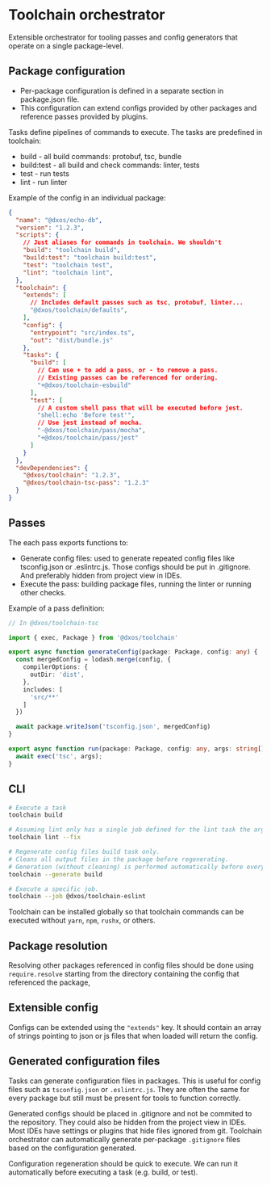 # Toolchain orchestrator

Extensible orchestrator for tooling passes and config generators that operate on a single package-level.

## Package configuration

- Per-package configuration is defined in a separate section in package.json file.
- This configuration can extend configs provided by other packages and reference passes provided by plugins.

Tasks define pipelines of commands to execute. The tasks are predefined in toolchain:

- build - all build commands: protobuf, tsc, bundle
- build:test - all build and check commands: linter, tests
- test - run tests
- lint - run linter

Example of the config in an individual package:

```json
{
  "name": "@dxos/echo-db",
  "version": "1.2.3",
  "scripts": {
    // Just aliases for commands in toolchain. We shouldn't 
    "build": "toolchain build",
    "build:test": "toolchain build:test",
    "test": "toolchain test",
    "lint": "toolchain lint",
  },
  "toolchain": {
    "extends": [
      // Includes default passes such as tsc, protobuf, linter...
      "@dxos/toolchain/defaults", 
    ],
    "config": {
      "entrypoint": "src/index.ts",
      "out": "dist/bundle.js"
    },
    "tasks": {
      "build": [
        // Can use + to add a pass, or - to remove a pass.
        // Existing passes can be referenced for ordering.
        "+@dxos/toolchain-esbuild"
      ],
      "test": [
        // A custom shell pass that will be executed before jest.
        "shell:echo 'Before test'",
        // Use jest instead of mocha.
        "-@dxos/toolchain/pass/mocha",
        "+@dxos/toolchain/pass/jest"
      ]
    }
  },
  "devDependencies": {
    "@dxos/toolchain": "1.2.3",
    "@dxos/toolchain-tsc-pass": "1.2.3"
  }
}
```

## Passes

The each pass exports functions to:

- Generate config files: used to generate repeated config files like tsconfig.json or .eslintrc.js.
Those configs should be put in .gitignore. And preferably hidden from project view in IDEs.
- Execute the pass: building package files, running the linter or running other checks.


Example of a pass definition:

```typescript
// In @dxos/toolchain-tsc

import { exec, Package } from '@dxos/toolchain'

export async function generateConfig(package: Package, config: any) {
  const mergedConfig = lodash.merge(config, {
    compilerOptions: {
      outDir: 'dist',
    },
    includes: [
      'src/**'
    ]
  })

  await package.writeJson('tsconfig.json', mergedConfig)
}

export async function run(package: Package, config: any, args: string[]) {
  await exec('tsc', args);
}
```

## CLI

```bash
# Execute a task
toolchain build

# Assuming lint only has a single job defined for the lint task the arguments will be passed as is.
toolchain lint --fix

# Regenerate config files build task only.
# Cleans all output files in the package before regenerating.
# Generation (without cleaning) is performed automatically before every task is executed.
toolchain --generate build

# Execute a specific job.
toolchain --job @dxos/toolchain-eslint
```

Toolchain can be installed globally so that toolchain commands can be executed without `yarn`, `npm`, `rushx`, or others.

## Package resolution

Resolving other packages referenced in config files should be done using `require.resolve` starting from the directory containing the config that referenced the package,

## Extensible config

Configs can be extended using the `"extends"` key.
It should contain an array of strings pointing to json or js files that when loaded will return the config.

## Generated configuration files

Tasks can generate configuration files in packages.
This is useful for config files such as `tsconfig.json` or `.eslintrc.js`.
They are often the same for every package but still must be present for tools to function correctly.

Generated configs should be placed in .gitignore and not be commited to the repository.
They could also be hidden from the project view in IDEs. Most IDEs have settings or plugins that hide files ignored from git.
Toolchain orchestrator can automatically generate per-package `.gitignore` files based on the configuration generated.

Configuration regeneration should be quick to execute.
We can run it automatically before executing a task (e.g. build, or test).
